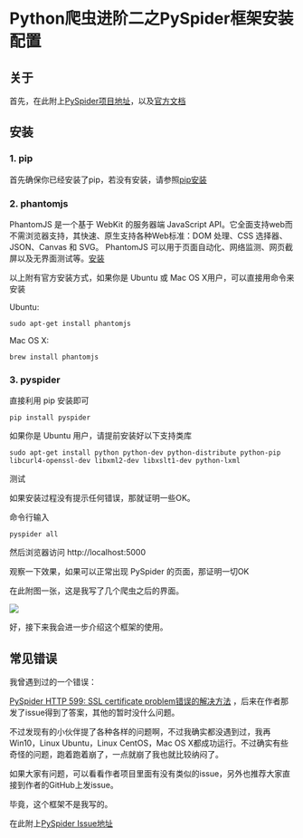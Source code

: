 # Python爬虫进阶二之PySpider框架安装配置

## 关于

首先，在此附上[PySpider项目地址](https://github.com/binux/pyspider)，以及[官方文档](http://docs.pyspider.org/en/latest/)


## 安装

### 1. pip

首先确保你已经安装了pip，若没有安装，请参照[pip安装](http://pip-cn.readthedocs.org/en/latest/installing.html)

### 2. phantomjs

PhantomJS 是一个基于 WebKit 的服务器端 JavaScript API。它全面支持web而不需浏览器支持，其快速、原生支持各种Web标准：DOM 处理、CSS 选择器、JSON、Canvas 和 SVG。 PhantomJS 可以用于页面自动化、网络监测、网页截屏以及无界面测试等。[安装](http://phantomjs.org/download.html)

以上附有官方安装方式，如果你是 Ubuntu 或 Mac OS X用户，可以直接用命令来安装

Ubuntu:

```
sudo apt-get install phantomjs
```

Mac OS X:

```
brew install phantomjs
```

### 3. pyspider

直接利用 pip 安装即可

```
pip install pyspider
```

如果你是 Ubuntu 用户，请提前安装好以下支持类库

```
sudo apt-get install python python-dev python-distribute python-pip libcurl4-openssl-dev libxml2-dev libxslt1-dev python-lxml
```

测试

如果安装过程没有提示任何错误，那就证明一些OK。

命令行输入

```
pyspider all
```

然后浏览器访问 http://localhost:5000

观察一下效果，如果可以正常出现 PySpider 的页面，那证明一切OK

在此附图一张，这是我写了几个爬虫之后的界面。

![](http://qiniu.cuiqingcai.com/wp-content/uploads/2016/02/2016-02-11-20.55.36-1024x355.png)

好，接下来我会进一步介绍这个框架的使用。

## 常见错误

我曾遇到过的一个错误：

[PySpider HTTP 599: SSL certificate problem错误的解决方法](http://cuiqingcai.com/2703.html) ，后来在作者那发了issue得到了答案，其他的暂时没什么问题。

不过发现有的小伙伴提了各种各样的问题啊，不过我确实都没遇到过，我再Win10，Linux Ubuntu，Linux CentOS，Mac OS X都成功运行。不过确实有些奇怪的问题，跑着跑着崩了，一点就崩了我也就比较纳闷了。

如果大家有问题，可以看看作者项目里面有没有类似的issue，另外也推荐大家直接到作者的GitHub上发issue。

毕竟，这个框架不是我写的。

在此附上[PySpider Issue地址](https://github.com/binux/pyspider/issues)

